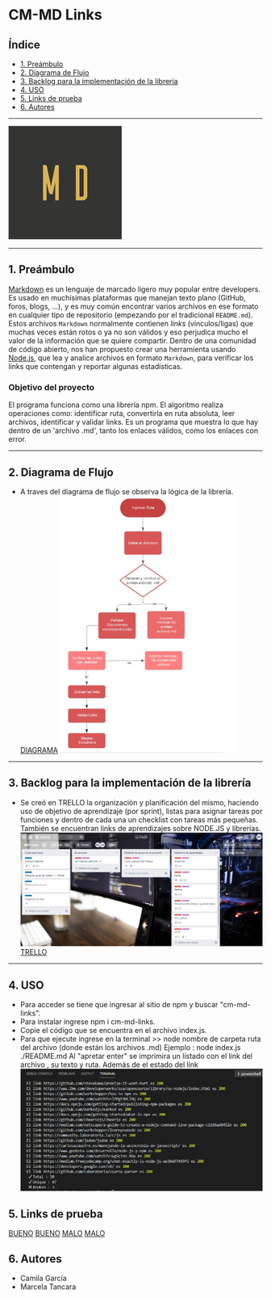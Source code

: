 # CM-MD Links
## Índice
* [1. Preámbulo](#1-preámbulo)
* [2. Diagrama de Flujo](#2-diagrama-de-flujo)
* [3. Backlog para la implementación de la librería](#3-backlog-para-la-implementación-de-la-librería)
* [4. USO](#4-uso)
* [5. Links de prueba](#5-links-de-prueba)
* [6. Autores](#6-autores)
***
![md-links](./img/md.png)
***
## 1. Preámbulo
[Markdown](https://es.wikipedia.org/wiki/Markdown) es un lenguaje de marcado
ligero muy popular entre developers. Es usado en muchísimas plataformas que
manejan texto plano (GitHub, foros, blogs, ...), y es muy común
encontrar varios archivos en ese formato en cualquier tipo de repositorio
(empezando por el tradicional `README.md`).
Estos archivos `Markdown` normalmente contienen _links_ (vínculos/ligas) que
muchas veces están rotos o ya no son válidos y eso perjudica mucho el valor de
la información que se quiere compartir.
Dentro de una comunidad de código abierto, nos han propuesto crear una
herramienta usando [Node.js](https://nodejs.org/), que lea y analice archivos
en formato `Markdown`, para verificar los links que contengan y reportar
algunas estadísticas.
### Objetivo del proyecto
El programa funciona como una librería npm. El algoritmo realiza operaciones como: identificar ruta, convertirla en ruta absoluta, leer archivos, identificar y validar links.
Es un programa que muestra lo que hay dentro de un 'archivo .md', tanto los enlaces válidos, como los enlaces con error.
***
## 2. Diagrama de Flujo
* A traves del diagrama de flujo se observa la lógica de la librería.
[DIAGRAMA](https://app.lucidchart.com/invitations/accept/89671d05-cf9b-4476-b1d8-f8456722dd78)
![diagrama](./img/DiagramadeFlujo.jpg)
***
## 3. Backlog para la implementación de la librería
* Se creó en TRELLO la organización y planificación del mismo, haciendo uso de objetivo de aprendizaje (por sprint), listas para asignar tareas por funciones y dentro de cada una un checklist con tareas más pequeñas.
También se encuentran links de aprendizajes sobre NODE.JS y librerías.
![organizacion](./img/trello.jpg)
[TRELLO](https://trello.com/b/tK9EOUan/md-links)
***
## 4. USO
* Para acceder se tiene que ingresar al sitio de npm y buscar "cm-md-links".
* Para instalar ingrese npm i cm-md-links.
* Copie el código que se encuentra en el archivo index.js.
* Para que ejecute ingrese en la terminal >>  node nombre de carpeta ruta del archivo (donde están los archivos .md)
Ejemplo : node index.js ./README.md
Al "apretar enter" se imprimira un listado con el link del archivo , su texto y ruta.
Además de el estado del link
![uso](./img/uso.jpg)
## 5. Links de prueba
[BUENO](https://google.com)
[BUENO](https://github.com/Marce-8888)
[MALO](https://github.com/marc45j)
[MALO](https://github.com/camiii7t?i)
## 6. Autores
* Camila García
* Marcela Tancara
